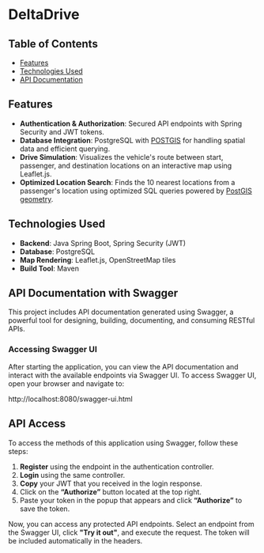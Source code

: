 # DeltaDrive

## Table of Contents
- [Features](#features)
- [Technologies Used](#technologies-used)
- [API Documentation](#api-documentation-with-swagger)

## Features
- **Authentication & Authorization**: Secured API endpoints with Spring Security and JWT tokens.
- **Database Integration**: PostgreSQL with [POSTGIS](https://postgis.net/documentation/getting_started/)  for handling spatial data and efficient querying.
- **Drive Simulation**: Visualizes the vehicle's route between start, passenger, and destination locations on an interactive map using Leaflet.js.
- **Optimized Location Search**: Finds the 10 nearest locations from a passenger's location using optimized SQL queries powered by [PostGIS geometry](https://postgis.net/docs/ST_Distance.html).

## Technologies Used
- **Backend**: Java Spring Boot, Spring Security (JWT)
- **Database**: PostgreSQL 
- **Map Rendering**: Leaflet.js, OpenStreetMap tiles
- **Build Tool**: Maven

## API Documentation with Swagger
This project includes API documentation generated using Swagger, a powerful tool for designing, building, documenting, and consuming RESTful APIs.

### Accessing Swagger UI
After starting the application, you can view the API documentation and interact with the available endpoints via Swagger UI. To access Swagger UI, open your browser and navigate to:

http://localhost:8080/swagger-ui.html


## API Access 
To access the methods of this application using Swagger, follow these steps:
1. **Register** using the endpoint in the authentication controller.
2. **Login** using the same controller.
3. **Copy** your JWT that you received in the login response.
4. Click on the **“Authorize”** button located at the top right.
5. Paste your token in the popup that appears and click **“Authorize”** to save the token.

Now, you can access any protected API endpoints. Select an endpoint from the Swagger UI, click **"Try it out"**, and execute the request. The token will be included automatically in the headers.

